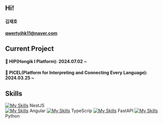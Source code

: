 ## Hi!
#### 김재호
#### qwertyjhk11@naver.com


## Current Project
#### 🔭 HIP(Hongik I Platform): 2024.07.02 ~ 
#### 🔭 PICEL(Platform for Interpreting and Connecting Every Language): 2024.03.25 ~

## Skills
[![My Skills](https://skillicons.dev/icons?i=nestjs)]() NestJS <br>
[![My Skills](https://skillicons.dev/icons?i=angular)]() Angular
[![My Skills](https://skillicons.dev/icons?i=typescript)]() TypeScrip
[![My Skills](https://skillicons.dev/icons?i=fastapi)]() FastAPI
[![My Skills](https://skillicons.dev/icons?i=python)]() Python

<!--
**rlawogh1005/rlawogh1005** is a ✨ _special_ ✨ repository because its `README.md` (this file) appears on your GitHub profile.

Here are some ideas to get you started:

- 🔭 I’m currently working on ...
- 🌱 I’m currently learning ...
- 👯 I’m looking to collaborate on ...
- 🤔 I’m looking for help with ...
- 💬 Ask me about ...
- 📫 How to reach me: ...
- 😄 Pronouns: ...
- ⚡ Fun fact: ...
-->

